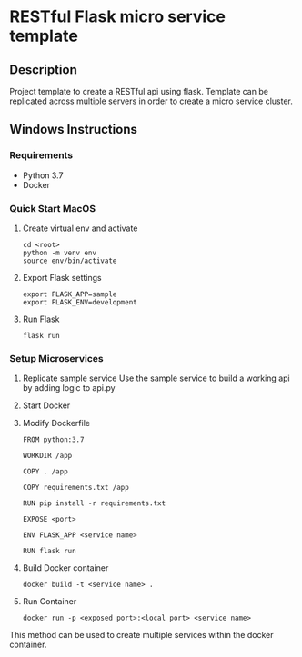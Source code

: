 # RESTful Flask micro service template

## Description
Project template to create a RESTful api using flask. Template can be replicated across multiple servers in order to create a micro service cluster.

## Windows Instructions

### Requirements
- Python 3.7 
- Docker

### Quick Start MacOS
1) Create virtual env and activate
    ```
    cd <root>
    python -m venv env
    source env/bin/activate
    ```
2) Export Flask settings
    ```
    export FLASK_APP=sample
    export FLASK_ENV=development
    ``` 
3) Run Flask
    ```
    flask run
    ```

    
### Setup Microservices
1) Replicate sample service
    Use the sample service to build a working api by adding logic to api.py
 
2) Start Docker

3) Modify Dockerfile
    ```
    FROM python:3.7
    
    WORKDIR /app
    
    COPY . /app
    
    COPY requirements.txt /app
    
    RUN pip install -r requirements.txt
    
    EXPOSE <port>
    
    ENV FLASK_APP <service name>
    
    RUN flask run
    ```
   
3) Build Docker container
    ```
    docker build -t <service name> .
    ```
4) Run Container
    ```
    docker run -p <exposed port>:<local port> <service name>
    ```

This method can be used to create multiple services within the docker container.
